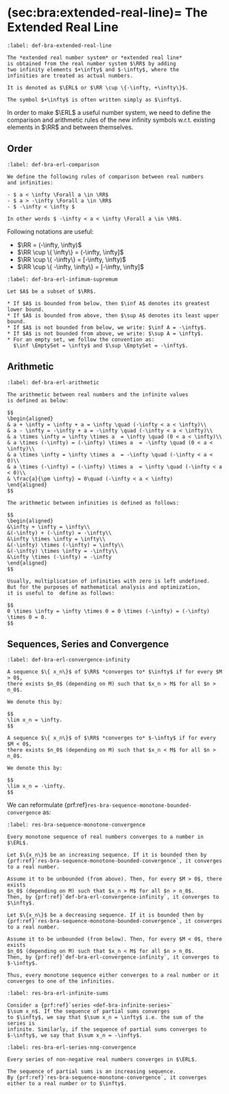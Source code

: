 (sec:bra:extended-real-line)=
The Extended Real Line
=========================

```{prf:definition} Extended real line
:label: def-bra-extended-real-line

The *extended real number system* or *extended real line* 
is obtained from the real number system $\RR$ by adding 
two infinity elements $+\infty$ and $-\infty$, where the
infinities are treated as actual numbers. 

It is denoted as $\ERL$ or $\RR \cup \{-\infty, +\infty\}$.

The symbol $+\infty$ is often written simply as $\infty$.
```

In order to make $\ERL$ a useful number system, we need
to define the comparison and arithmetic rules of the new
infinity symbols w.r.t. existing elements in $\RR$ and between
themselves.

## Order

```{prf:definition} Extended valued comparison rules
:label: def-bra-erl-comparison

We define the following rules of comparison between real numbers
and infinities:

- $ a < \infty \Forall a \in \RR$
- $ a > -\infty \Forall a \in \RR$
- $ -\infty < \infty $

In other words $ -\infty < a < \infty \Forall a \in \RR$.
```

Following notations are useful:

- $\RR = (-\infty, \infty)$
- $\RR \cup \{ \infty\} = (-\infty, \infty]$
- $\RR \cup \{ -\infty\} = [-\infty, \infty)$
- $\RR \cup \{ -\infty, \infty\} = [-\infty, \infty]$


```{prf:definition} Infimum and supremum in extended real line
:label: def-bra-erl-infimum-supremum

Let $A$ be a subset of $\RR$.

* If $A$ is bounded from below, then $\inf A$ denotes its greatest lower bound.
* If $A$ is bounded from above, then $\sup A$ denotes its least upper bound.
* If $A$ is not bounded from below, we write: $\inf A = -\infty$.
* If $A$ is not bounded from above, we write: $\sup A = \infty$.
* For an empty set, we follow the convention as: 
  $\inf \EmptySet = \infty$ and $\sup \EmptySet = -\infty$.
```

## Arithmetic

```{prf:definition} Extended valued arithmetic
:label: def-bra-erl-arithmetic

The arithmetic between real numbers and the infinite values
is defined as below:

$$
\begin{aligned}
& a + \infty = \infty + a = \infty \quad (-\infty < a < \infty)\\
& a - \infty = -\infty + a = -\infty \quad (-\infty < a < \infty)\\
& a \times \infty = \infty \times a  = \infty \quad (0 < a < \infty)\\
& a \times (-\infty) = (-\infty) \times a  = -\infty \quad (0 < a < \infty)\\
& a \times \infty = \infty \times a  = -\infty \quad (-\infty < a < 0)\\
& a \times (-\infty) = (-\infty) \times a  = \infty \quad (-\infty < a < 0)\\
& \frac{a}{\pm \infty} = 0\quad (-\infty < a < \infty)
\end{aligned}
$$

The arithmetic between infinities is defined as follows:

$$
\begin{aligned}
&\infty + \infty = \infty\\
&(-\infty) + (-\infty) = -\infty\\
&\infty \times \infty = \infty\\
&(-\infty) \times (-\infty) = \infty\\
&(-\infty) \times \infty = -\infty\\
&\infty \times (-\infty) = -\infty
\end{aligned}
$$

Usually, multiplication of infinities with zero is left undefined.
But for the purposes of mathematical analysis and optimization, 
it is useful to  define as follows: 

$$
0 \times \infty = \infty \times 0 = 0 \times (-\infty) = (-\infty) \times 0 = 0.
$$
```


## Sequences, Series and Convergence

```{prf:definition} Convergence to infinities
:label: def-bra-erl-convergence-infinity

A sequence $\{ x_n\}$ of $\RR$ *converges to* $\infty$ if for every $M > 0$,
there exists $n_0$ (depending on M) such that $x_n > M$ for all $n > n_0$.

We denote this by:

$$
\lim x_n = \infty.
$$

A sequence $\{ x_n\}$ of $\RR$ *converges to* $-\infty$ if for every $M < 0$,
there exists $n_0$ (depending on M) such that $x_n < M$ for all $n > n_0$.

We denote this by:

$$
\lim x_n = -\infty.
$$
```

We can reformulate {prf:ref}`res-bra-sequence-monotone-bounded-convergence` as:

```{prf:theorem} Convergence of monotone sequences
:label: res-bra-sequence-monotone-convergence

Every monotone sequence of real numbers converges to a number in $\ERL$.
```

```{prf:proof}
Let $\{x_n\}$ be an increasing sequence. If it is bounded then by
{prf:ref}`res-bra-sequence-monotone-bounded-convergence`, it converges
to a real number. 

Assume it to be unbounded (from above). Then, for every $M > 0$, there exists
$n_0$ (depending on M) such that $x_n > M$ for all $n > n_0$.
Then, by {prf:ref}`def-bra-erl-convergence-infinity`, it converges to
$\infty$.

Let $\{x_n\}$ be a decreasing sequence. If it is bounded then by
{prf:ref}`res-bra-sequence-monotone-bounded-convergence`, it converges
to a real number. 

Assume it to be unbounded (from below). Then, for every $M < 0$, there exists
$n_0$ (depending on M) such that $x_n < M$ for all $n > n_0$.
Then, by {prf:ref}`def-bra-erl-convergence-infinity`, it converges to
$-\infty$.

Thus, every monotone sequence either converges to a real number or it
converges to one of the infinities.
```

```{prf:remark} Infinite sums
:label: res-bra-erl-infinite-sums

Consider a {prf:ref}`series <def-bra-infinite-series>`
$\sum x_n$. If the sequence of partial sums converges
to $\infty$, we say that $\sum x_n = \infty$ i.e. the sum of the series is
infinite. Similarly, if the sequence of partial sums converges to 
$-\infty$, we say that $\sum x_n = -\infty$.
```

```{prf:remark}
:label: res-bra-erl-series-nng-convergence

Every series of non-negative real numbers converges in $\ERL$.
```

```{prf:proof}
The sequence of partial sums is an increasing sequence. 
By {prf:ref}`res-bra-sequence-monotone-convergence`, it converges
either to a real number or to $\infty$.
```

